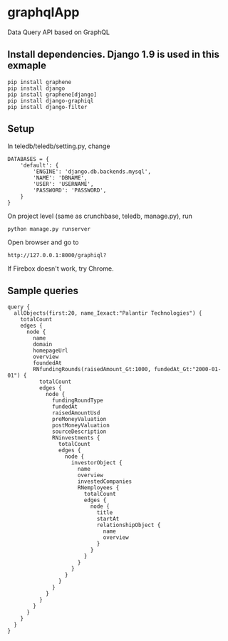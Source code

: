 # graphqlApp
Data Query API based on GraphQL

## Install dependencies. Django 1.9 is used in this exmaple

```
pip install graphene
pip install django
pip install graphene[django]
pip install django-graphiql
pip install django-filter
```
## Setup

In teledb/teledb/setting.py, change

```
DATABASES = {
    'default': {
        'ENGINE': 'django.db.backends.mysql',
        'NAME': 'DBNAME',
        'USER': 'USERNAME',
        'PASSWORD': 'PASSWORD',
    }
}
```

On project level (same as crunchbase, teledb, manage.py), run
```
python manage.py runserver
```
Open browser and go to 
```
http://127.0.0.1:8000/graphiql?
```
If Firebox doesn't work, try Chrome.

## Sample queries
```
query {
  allObjects(first:20, name_Iexact:"Palantir Technologies") {
    totalCount
    edges {
      node {
        name
        domain
        homepageUrl
        overview
        foundedAt
        RNfundingRounds(raisedAmount_Gt:1000, fundedAt_Gt:"2000-01-01") {
          totalCount
          edges {
            node {
              fundingRoundType
              fundedAt
              raisedAmountUsd
              preMoneyValuation
              postMoneyValuation
              sourceDescription
              RNinvestments {
                totalCount
                edges {
                  node {
                    investorObject {
                      name
                      overview
                      investedCompanies
                      RNemployees {
                        totalCount
                        edges {
                          node {
                            title
                            startAt
                            relationshipObject {
                              name
                              overview
                            }
                          }
                        }
                      }
                    }
                  }
                }
              }
            }
          }
        }
      }
    }
  }
}
```
